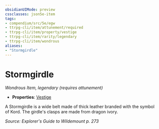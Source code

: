 ```yaml
---
obsidianUIMode: preview
cssclasses: json5e-item
tags:
- compendium/src/5e/egw
- ttrpg-cli/item/attunement/required
- ttrpg-cli/item/property/vestige
- ttrpg-cli/item/rarity/legendary
- ttrpg-cli/item/wondrous
aliases: 
- "Stormgirdle"
---
```

# Stormgirdle
*Wondrous Item, legendary (requires attunement)*  

- **Properties**: [Vestige](/3-Mechanics/CLI/rules/item-properties.md#Vestige)

A Stormgirdle is a wide belt made of thick leather branded with the symbol of Kord. The girdle's clasps are made from dragon ivory.

*Source: Explorer's Guide to Wildemount p. 273*